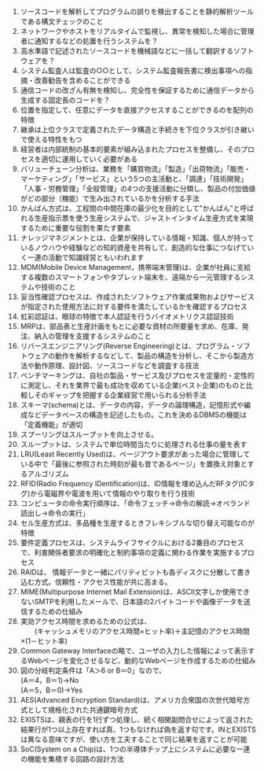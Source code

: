 1. ソースコードを解析してプログラムの誤りを検出することを静的解析ツールである構文チェックのこと
2. ネットワークやホストをリアルタイムで監視し、異常を検知した場合に管理者に通知するなどの処置を行うシステムを？
3. 高水準語で記述されたソースコードを機械語などに一括して翻訳するソフトウェアを？
4. システム監査人は監査の○○として、システム監査報告書に検出事項への指摘・改善勧告を含めることができる
5. 通信コードの改ざん有無を検知し、完全性を保証するために通信データから生成する固定長のコードを？
6. 位置を指定して、任意にデータを直接アクセスすることができるのを配列の特徴
7. 継承は上位クラスで定義されたデータ構造と手続きを下位クラスが引き継いで使える特性をもつ
8. 経営者は内部統制の基本的要素が組み込まれたプロセスを整備し、そのプロセスを適切に運用していく必要がある
9. バリューチェーン分析は、業務を「購買物流」「製造」「出荷物流」「販売・マーケティング」「サービス」という5つの主活動と、「調達」「技術開発」「人事・労務管理」「全般管理」の4つの支援活動に分類し、製品の付加価値がどの部分（機能）で生み出されているかを分析する手法
10. かんばん方式は、工程間の中間在庫の最少化を目的として"かんばん"と呼ばれる生産指示票を使う生産システムで、ジャストインタイム生産方式を実現するために重要な役割を果たす要素
11. ナレッジマネジメントとは、企業が保持している情報・知識、個人が持っているノウハウや経験などの知的資産を共有して、創造的な仕事につなげていく一連の活動で知識経営ともいわれます
12. MDM(Mobile Device Management，携帯端末管理)は、企業が社員に支給する複数のスマートフォンやタブレット端末を、遠隔から一元管理するシステムや技術のこと
13. 妥当性確認プロセスは、作成されたソフトウェア作業成果物およびサービスが指定された使用方法に対する要件を満たしているかを確認するプロセス
14. 虹彩認証は、眼球の特徴で本人認証を行うバイオメトリクス認証技術
15. MRPは、部品表と生産計画をもとに必要な資材の所要量を求め、在庫、発注、納入の管理を支援するシステムのこと
16. リバースエンジニアリング(Reverse Engineering)とは、プログラム・ソフトウェアの動作を解析するなどして、製品の構造を分析し、そこから製造方法や動作原理、設計図、ソースコードなどを調査する技法
17. ベンチマーキングは、自社の製品・サービス及びプロセスを定量的・定性的に測定し、それを業界で最も成功を収めている企業(ベスト企業)のものと比較しそのギャップを把握する企業経営で用いられる分析手法
18. スキーマ(schema)とは、データの内容，データの論理構造，記憶形式や編成などデータベースの構造を記述したもの。これを決めるDBMSの機能は「定義機能」が適切
19. スプーリングはスループットを向上させる。
20. スループットは、システムで単位時間当たりに処理される仕事の量を表す
21. LRU(Least Recently Used)は、ページアウト要求があった場合に管理している中で「最後に参照された時刻が最も昔であるページ」を置換え対象とするアルゴリズム
22. RFID(Radio Frequency IDentification)は、ID情報を埋め込んだRFタグ(ICタグ)から電磁界や電波を用いて情報のやり取りを行う技術
23. コンピュータの命令実行順序は、「命令フェッチ→命令の解読→オペランド読出し→命令の実行」
24. セル生産方式は、多品種を生産するときフレキシブルな切り替え可能なのが特徴
25. 要件定義プロセスは、システムライフサイクルにおける2番目のプロセスで、利害関係者要求の明確化と制約事項の定義に関わる作業を実施するプロセス
26. RAIDは、 情報データと一緒にパリティビットも各ディスクに分散して書き込む方式。信頼性・アクセス性能が共に高まる。
27. MIME(Multipurpose Internet Mail Extension)は、ASCII文字しか使用できないSMTPを利用したメールで、日本語の2バイトコードや画像データを送信するための仕組み
28. 実効アクセス時間を求めるための公式は、  
　　(キャッシュメモリのアクセス時間×ヒット率)＋主記憶のアクセス時間×(1－ヒット率)
29. Common Gateway Interfaceの略で、ユーザの入力した情報によって表示するWebページを変化させるなど、動的なWebページを作成するための仕組み
30. 図の分岐判定条件は「A＞6 or B＝0」なので、  
(A＝4，B＝1)→No  
(A＝5，B＝0)→Yes
31. AES(Advanced Encryption Standard)は、アメリカ合衆国の次世代暗号方式として規格化された共通鍵暗号方式
32. EXISTSは、親表の行を1行ずつ処理し、続く相関副問合せによって返された結果行が1つ以上存在すれば真、1つもなければ偽を返す句です。INとEXISTSは異なる意味ですが、使い方を工夫することで同じ結果を返すことが可能
33. SoC(System on a Chip)は、1つの半導体チップ上にシステムに必要な一連の機能を集積する回路の設計方法
